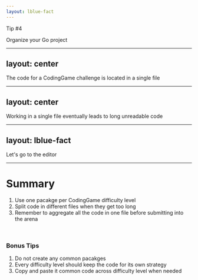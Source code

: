 ```yaml
---
layout: lblue-fact
---
```


Tip #4

Organize your Go project

---
layout: center
---

The code for a CodingGame challenge is located in a single file

---
layout: center
---

Working in a single file eventually leads to long unreadable code

---
layout: lblue-fact
---

Let's go to the editor

---

# Summary

1. Use one pacakge per CodingGame difficulty level
2. Split code in different files when they get too long
3. Remember to aggregate all the code in one file before submitting into the arena

<br/>

### Bonus Tips

1. Do not create any common pacakges
2. Every difficulty level should keep the code for its own strategy
3. Copy and paste it common code across difficulty level when needed
